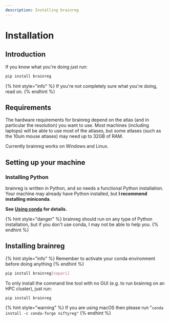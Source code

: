```yaml
---
description: Installing brainreg
---
```


# Installation

## Introduction

If you know what you're doing just run:

```bash
pip install brainreg
```

{% hint style="info" %}
If you're not completely sure what you're doing, read on.
{% endhint %}

## Requirements

The hardware requirements for brainreg depend on the atlas (and in particular the resolution) you want to use. Most machines (including laptops) will be able to use most of the atlases, but some atlases (such as the 10um mouse atlases) may need up to 32GB of RAM.

Currently brainreg works on Windows and Linux.&#x20;

## Setting up your machine

### Installing Python

brainreg is written in Python, and so needs a functional Python installation. Your machine may already have Python installed, but **I recommend installing miniconda**.

**See** [**Using conda**](../cellfinder/using-conda.md) **for details.**

{% hint style="danger" %}
brainreg should run on any type of Python installation, but if you don't use conda, I may not be able to help you.
{% endhint %}

## Installing brainreg

{% hint style="info" %}
Remember to activate your conda environment before doing anything
{% endhint %}

```bash
pip install brainreg[napari]
```

To only install the command line tool with no GUI (e.g. to run brainreg on an HPC cluster), just run:

```
pip install brainreg
```

{% hint style="warning" %}
If you are using macOS then please run "`conda install -c conda-forge niftyreg"`
{% endhint %}
